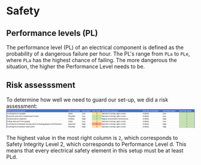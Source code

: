 # Safety
## Performance levels (PL)
The performance level (PL) of an electrical component is defined as the probability of a dangerous failure per hour. The PL's range from ```PLa``` to ```PLe```, where ```PLa``` has the highest chance of failing. The more dangerous the situation, the higher the Performance Level needs to be.

## Risk assesssment
To determine how well we need to guard our set-up, we did a risk assessment:
![Risk assessment](../images/risk_assessment.png)

The highest value in the most right column is ```2```, which corresponds to Safety Integrity Level 2, which corresponds to Performance Level d. This means that every electrical safety element in this setup must be at least PLd.
